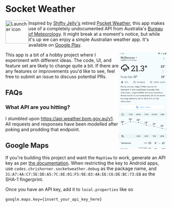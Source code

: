 # Socket Weather

<img src="app/src/main/res/mipmap-xxxhdpi/ic_launcher_round.png" title="Launcher icon" align="left" width="72" height="72">

Inspired by [Shifty Jelly's](https://shiftyjelly.com/) retired
[Pocket Weather](https://blog.shiftyjelly.com/2018/08/31/everything-that-begins-must-also-end/), this app makes use of
a completely undocumented API from Australia's [Bureau of Meteorology](https://weather.bom.gov.au). It might break
at a moment's notice, but while it's up we can enjoy a simple Australian weather app. It's available on [Google Play](https://play.google.com/store/apps/details?id=codes.chrishorner.socketweather).

<img src="app/src/main/play/listings/en-AU/graphics/phone-screenshots/1.png" width="30%" align="right">

This app is a bit of a hobby project where I experiment with different ideas. The code, UI, and feature set are likely to change quite a bit. If there are any features or improvements you'd like to see, feel free to submit an issue to discuss potential PRs.

## FAQs

### What API are you hitting?

I stumbled upon https://api.weather.bom.gov.au/v1. All requests and responses have been modelled after poking and prodding that endpoint.

## Google Maps

If you're building this project and want the `MapView` to work, generate an API key as per [the documentation](https://developers.google.com/maps/documentation/android-sdk/get-api-key). When restricting the key to Android apps, use `codes.chrishorner.socketweather.debug` as the package name, and `31:A7:4A:C7:5E:DD:A5:7C:8E:01:F5:9E:83:4A:EE:C6:DE:BC:73:EB` as the SHA-1 fingerprint.

Once you have an API key, add it to `local.properties` like so
```
google.maps.key={insert_your_api_key_here}
```
